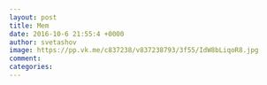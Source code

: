 ```yaml
--- 
layout: post 
title: Mem 
date: 2016-10-6 21:55:4 +0000 
author: svetashov 
image: https://pp.vk.me/c837238/v837238793/3f55/IdW8bLiqoR8.jpg
comment: 
categories: 
---
```

